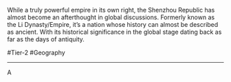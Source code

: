 While a truly powerful empire in its own right, the Shenzhou Republic has almost become an afterthought in global discussions. Formerly known as the Li Dynasty/Empire, it’s a nation whose history can almost be described as ancient. With its historical significance in the global stage dating back as far as the days of antiquity.

#Tier-2 #Geography 

---
A